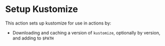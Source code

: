 # Setup Kustomize

This action sets up kustomize for use in actions by:

- Downloading and caching a version of `kustomize`, optionally by version, and adding to `$PATH`
